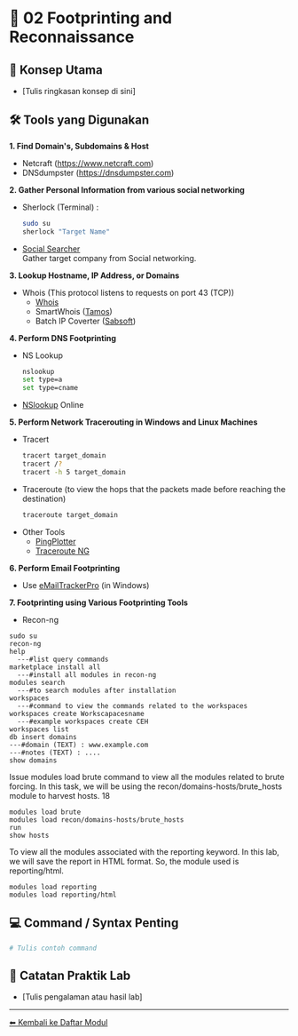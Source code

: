 # 📘 02 Footprinting and Reconnaissance

## 🎯 Konsep Utama
- [Tulis ringkasan konsep di sini]

## 🛠️ Tools yang Digunakan

**1. Find Domain's, Subdomains & Host**
- Netcraft (https://www.netcraft.com)
- DNSdumpster (https://dnsdumpster.com)

**2. Gather Personal Information from various social networking**
- Sherlock (Terminal) :
  ```bash
  sudo su
  sherlock "Target Name"
  ```
- [Social Searcher](https://www.social-searcher.com)  
  Gather target company from Social networking.

**3. Lookup Hostname, IP Address, or Domains**
- Whois (This protocol listens to requests on port 43 (TCP))
  - [Whois](http://whois.domaintools.com)
  - SmartWhois ([Tamos](https://www.tamos.com))
  - Batch IP Coverter ([Sabsoft](http://www.sabsoft.com))

**4. Perform DNS Footprinting**
- NS Lookup
  ```bash
  nslookup
  set type=a
  set type=cname
  ```
- [NSlookup](http://www.kloth.net/services/nslookup.php) Online

**5. Perform Network Tracerouting in Windows and Linux Machines**
- Tracert
  ```bash
  tracert target_domain
  tracert /?
  tracert -h 5 target_domain
  ```
- Traceroute (to view the hops that the packets made before reaching the destination)
  ```bash
  traceroute target_domain
  ```
- Other Tools
  - [PingPlotter](https://www.pingplotter.com/)
  - [Traceroute NG](https://www.solarwinds.com)

**6. Perform Email Footprinting**
- Use [eMailTrackerPro](https://emailtrackerpro.en.softonic.com/) (in Windows) 

**7. Footprinting using Various Footprinting Tools**  
- Recon-ng
```
sudo su  
recon-ng  
help
  ---#list query commands
marketplace install all
  ---#install all modules in recon-ng
modules search
  ---#to search modules after installation
workspaces
  ---#command to view the commands related to the workspaces
workspaces create Workscapacesname
  ---#example workspaces create CEH 
workspaces list
db insert domains
---#domain (TEXT) : www.example.com
---#notes (TEXT) : ....
show domains
```
Issue modules load brute command to view all the modules related to brute forcing. In this task, we will be using the recon/domains-hosts/brute_hosts module to harvest hosts.
18
```
modules load brute
modules load recon/domains-hosts/brute_hosts
run
show hosts
```
To view all the modules associated with the reporting keyword. In this lab, we will save the report in HTML format. So, the module used is reporting/html.
```
modules load reporting 
modules load reporting/html 
```



## 💻 Command / Syntax Penting
```bash
# Tulis contoh command
```

## 🧪 Catatan Praktik Lab
- [Tulis pengalaman atau hasil lab]

---
[⬅ Kembali ke Daftar Modul](README.md)
